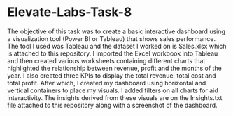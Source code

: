 # Elevate-Labs-Task-8

The objective of this task was to create a basic interactive dashboard using a visualization tool (Power BI or Tableau) that shows sales performance. The tool I used was Tableau and the dataset I worked on is Sales.xlsx which is attached to this repository. I imported the Excel workbook into Tableau and then created various worksheets containing different charts that highlighted the relationship between revenue, profit and the months of the year. I also created three KPIs to display the total revenue, total cost and total profit. After which, I created my dashboard using horizontal and vertical containers to place my visuals. I added filters on all charts for aid interactivity. The insights derived from these visuals are on the Insights.txt file attached to this repository along with a screenshot of the dashboard.
